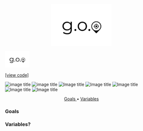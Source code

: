 <p align="center">
  <img src="images/gosp.png", width = "200">
</p>   

<p align="left">
  <img src="images/gosp.png", width = "80">
</p> 

[[view code]](http://nbviewer.jupyter.org/github/marcotav/natural-language-processing/blob/master/sentiment-analysis/notebooks/sentiment-analysis.ipynb) 

![image title](https://img.shields.io/badge/work-in%20progress-blue.svg) ![image title](https://img.shields.io/badge/statsmodels-v0.8.0-blue.svg) ![Image title](https://img.shields.io/badge/sklearn-0.19.1-orange.svg) ![Image title](https://img.shields.io/badge/seaborn-v0.8.1-yellow.svg) ![Image title](https://img.shields.io/badge/pandas-0.22.0-red.svg) ![Image title](https://img.shields.io/badge/numpy-1.14.2-green.svg) ![Image title](https://img.shields.io/badge/matplotlib-v2.1.2-orange.svg)


<p align="center">
  <a href="#goals"> Goals </a> •
  <a href="#var"> Variables </a> 
</p>


<a id = 'goals'></a>
### Goals

<a id = 'var'></a>
### Variables? 
